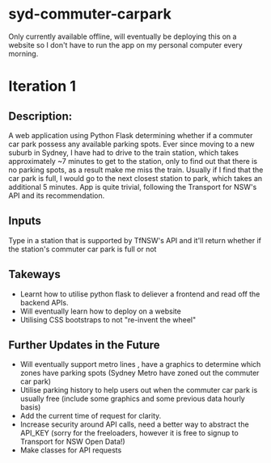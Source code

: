 # syd-commuter-carpark
Only currently available offline, will eventually be deploying this on a website so I don't have to run the app on my personal computer every morning.

# Iteration 1

## Description:
A web application using Python Flask determining whether if a commuter car park possess any available parking spots. Ever since moving to a new suburb in Sydney, I have had to drive to the train station, which takes approximately ~7 minutes to get to the station, only to find out that there is no parking spots, as a result make me miss the train. Usually if I find that the car park is full, I would go to the next closest station to park, which takes an additional 5 minutes. App is quite trivial, following the Transport for NSW's API and its recommendation.

## Inputs
Type in a station that is supported by TfNSW's API and it'll return whether if the station's commuter car park is full or not

## Takeways
* Learnt how to utilise python flask to deliever a frontend and read off the backend APIs.
* Will eventually learn how to deploy on a website
* Utilising CSS bootstraps to not "re-invent the wheel"

## Further Updates in the Future
* Will eventually support metro lines , have a graphics to determine which zones have parking spots (Sydney Metro have zoned out the commuter car park)
* Utilise parking history to help users out when the commuter car park is usually free (include some graphics and some previous data hourly basis)
* Add the current time of request for clarity.
* Increase security around API calls, need a better way to abstract the API_KEY (sorry for the freeloaders, however it is free to signup to Transport for NSW Open Data!)
* Make classes for API requests
